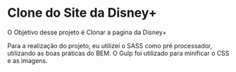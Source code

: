 # Clone do Site da Disney+

O Objetivo desse projeto é Clonar a pagina da Disney+

Para a realização do projeto, eu utilizei o SASS como pré processador, utilizando as boas práticas do BEM.
O Gulp foi utilizado para minificar o CSS e as imagens.
